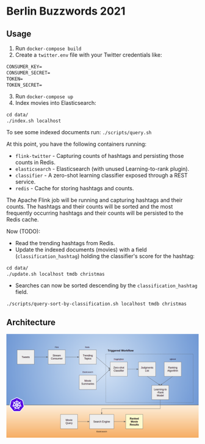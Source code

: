 # Berlin Buzzwords 2021

## Usage

1. Run `docker-compose build`
2. Create a `twitter.env` file with your Twitter credentials like:

```
CONSUMER_KEY=
CONSUMER_SECRET=
TOKEN=
TOKEN_SECRET=
```

3. Run `docker-compose up`
4. Index movies into Elasticsearch:

```
cd data/
./index.sh localhost
```

To see some indexed documents run: `./scripts/query.sh`

At this point, you have the following containers running:

* `flink-twitter` - Capturing counts of hashtags and persisting those counts in Redis.
* `elasticsearch` - Elasticsearch (with unused Learning-to-rank plugin).
* `classifier` - A zero-shot learning classifier exposed through a REST service.
* `redis` - Cache for storing hashtags and counts.

The Apache Flink job will be running and capturing hashtags and their counts. The hashtags and their counts will be sorted and the most frequently occurring hashtags and their counts will be persisted to the Redis cache.

Now (TODO):

* Read the trending hashtags from Redis.
* Update the indexed documents (movies) with a field (`classification_hashtag`) holding the classifier's score for the hashtag:

```
cd data/
./update.sh localhost tmdb christmas
```

* Searches can now be sorted descending by the `classification_hashtag` field.

```
./scripts/query-sort-by-classification.sh localhost tmdb christmas
```

## Architecture

![Architecture](https://github.com/jzonthemtn/berlin-buzzwords-2021/blob/master/resources/arch.png?raw=true)
